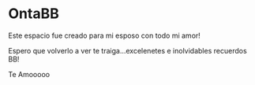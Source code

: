 # OntaBB

Este espacio fue creado para mi esposo con todo mi amor!

Espero que volverlo a ver te traiga...excelenetes e inolvidables recuerdos BB!


Te Amooooo


